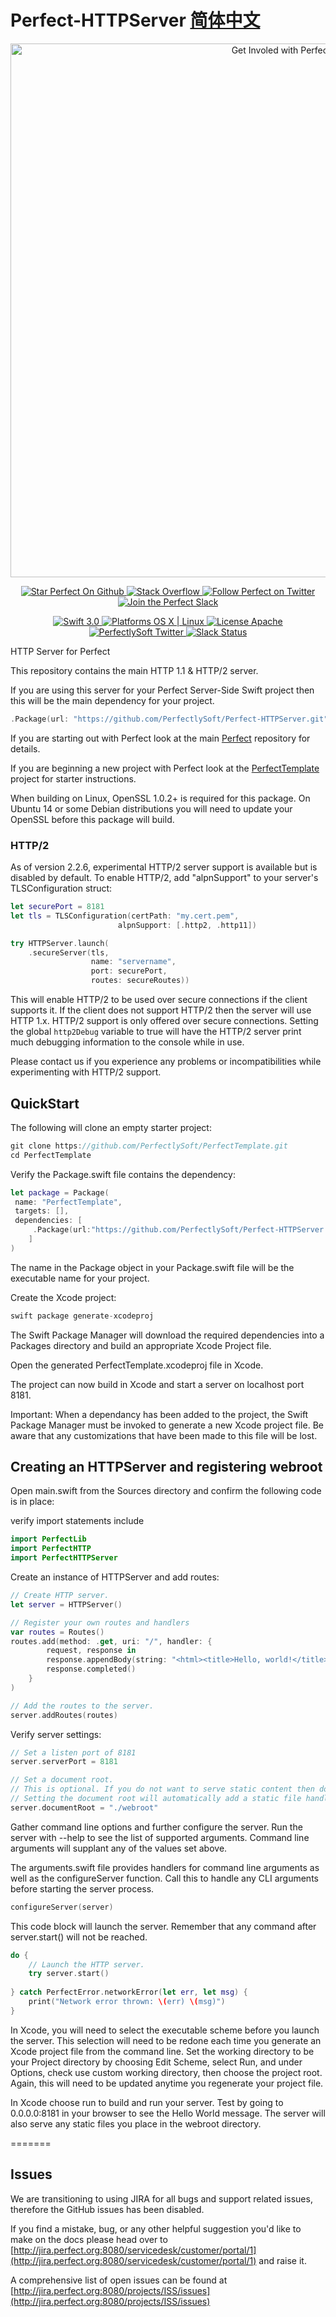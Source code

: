 # Perfect-HTTPServer [简体中文](README.zh_CN.MD)

<p align="center">
    <a href="http://perfect.org/get-involved.html" target="_blank">
        <img src="http://perfect.org/assets/github/perfect_github_2_0_0.jpg" alt="Get Involed with Perfect!" width="854" />
    </a>
</p>

<p align="center">
    <a href="https://github.com/PerfectlySoft/Perfect" target="_blank">
        <img src="http://www.perfect.org/github/Perfect_GH_button_1_Star.jpg" alt="Star Perfect On Github" />
    </a>  
    <a href="http://stackoverflow.com/questions/tagged/perfect" target="_blank">
        <img src="http://www.perfect.org/github/perfect_gh_button_2_SO.jpg" alt="Stack Overflow" />
    </a>  
    <a href="https://twitter.com/perfectlysoft" target="_blank">
        <img src="http://www.perfect.org/github/Perfect_GH_button_3_twit.jpg" alt="Follow Perfect on Twitter" />
    </a>  
    <a href="http://perfect.ly" target="_blank">
        <img src="http://www.perfect.org/github/Perfect_GH_button_4_slack.jpg" alt="Join the Perfect Slack" />
    </a>
</p>

<p align="center">
    <a href="https://developer.apple.com/swift/" target="_blank">
        <img src="https://img.shields.io/badge/Swift-3.0-orange.svg?style=flat" alt="Swift 3.0">
    </a>
    <a href="https://developer.apple.com/swift/" target="_blank">
        <img src="https://img.shields.io/badge/Platforms-OS%20X%20%7C%20Linux%20-lightgray.svg?style=flat" alt="Platforms OS X | Linux">
    </a>
    <a href="http://perfect.org/licensing.html" target="_blank">
        <img src="https://img.shields.io/badge/License-Apache-lightgrey.svg?style=flat" alt="License Apache">
    </a>
    <a href="http://twitter.com/PerfectlySoft" target="_blank">
        <img src="https://img.shields.io/badge/Twitter-@PerfectlySoft-blue.svg?style=flat" alt="PerfectlySoft Twitter">
    </a>
    <a href="http://perfect.ly" target="_blank">
        <img src="http://perfect.ly/badge.svg" alt="Slack Status">
    </a>
</p>

HTTP Server for Perfect

This repository contains the main HTTP 1.1 &amp; HTTP/2 server.

If you are using this server for your Perfect Server-Side Swift project then this will be the main dependency for your project.

```swift
.Package(url: "https://github.com/PerfectlySoft/Perfect-HTTPServer.git", majorVersion: 2)
```

If you are starting out with Perfect look at the main [Perfect](https://github.com/PerfectlySoft/Perfect) repository for details.

If you are beginning a new project with Perfect look at the [PerfectTemplate](https://github.com/PerfectlySoft/PerfectTemplate) project for starter instructions.

When building on Linux, OpenSSL 1.0.2+ is required for this package. On Ubuntu 14 or some Debian distributions you will need to update your OpenSSL before this package will build.

### HTTP/2

As of version 2.2.6, experimental HTTP/2 server support is available but is disabled by default. To enable HTTP/2, add "alpnSupport" to your server's TLSConfiguration struct:

```swift
let securePort = 8181
let tls = TLSConfiguration(certPath: "my.cert.pem", 
						alpnSupport: [.http2, .http11])

try HTTPServer.launch(
	.secureServer(tls,
	              name: "servername",
	              port: securePort,
	              routes: secureRoutes))
```

This will enable HTTP/2 to be used over secure connections if the client supports it. If the client does not support HTTP/2 then the server will use HTTP 1.x. HTTP/2 support is only offered over secure connections. Setting the global `http2Debug` variable to true will have the HTTP/2 server print much debugging information to the console while in use.

Please contact us if you experience any problems or incompatibilities while experimenting with HTTP/2 support.

## QuickStart

The following will clone an empty starter project:
```swift
git clone https://github.com/PerfectlySoft/PerfectTemplate.git
cd PerfectTemplate
```
Verify the Package.swift file contains the dependency:
```swift
let package = Package(
 name: "PerfectTemplate",
 targets: [],
 dependencies: [
     .Package(url:"https://github.com/PerfectlySoft/Perfect-HTTPServer.git", majorVersion: 2)
    ]
)
```

The name in the Package object in your Package.swift file will be the executable name for your project.

Create the Xcode project:
```swift
swift package generate-xcodeproj
```

The Swift Package Manager will download the required dependencies into a Packages directory and build an appropriate Xcode Project file.

Open the generated PerfectTemplate.xcodeproj file in Xcode.

The project can now build in Xcode and start a server on localhost port 8181.

Important: When a dependancy has been added to the project, the Swift Package Manager must be invoked to generate a new Xcode project file. Be aware that any customizations that have been made to this file will be lost.

## Creating an HTTPServer and registering webroot

Open main.swift from the Sources directory and confirm the following code is in place:

verify import statements include 
```swift
import PerfectLib
import PerfectHTTP
import PerfectHTTPServer
```
Create an instance of HTTPServer and add routes:
```swift
// Create HTTP server.
let server = HTTPServer()

// Register your own routes and handlers
var routes = Routes()
routes.add(method: .get, uri: "/", handler: {
		request, response in
		response.appendBody(string: "<html><title>Hello, world!</title><body>Hello, world!</body></html>")
		response.completed()
	}
)

// Add the routes to the server.
server.addRoutes(routes)
```

Verify server settings: 
```swift
// Set a listen port of 8181
server.serverPort = 8181

// Set a document root.
// This is optional. If you do not want to serve static content then do not set this.
// Setting the document root will automatically add a static file handler for the route /**
server.documentRoot = "./webroot"
```

Gather command line options and further configure the server.
Run the server with --help to see the list of supported arguments.
Command line arguments will supplant any of the values set above. 

The arguments.swift file provides handlers for command line arguments as well as the configureServer function. Call this to handle any CLI arguments before starting the server process.

```swift
configureServer(server)
```

This code block will launch the server. Remember that any command after server.start() will not be reached.

```swift
do {
	// Launch the HTTP server.
	try server.start()
    
} catch PerfectError.networkError(let err, let msg) {
	print("Network error thrown: \(err) \(msg)")
}
```

In Xcode, you will need to select the executable scheme before you launch the server. This selection will need to be redone each time you generate an Xcode project file from the command line. Set the working directory to be your Project directory by choosing Edit Scheme, select Run, and under Options, check use custom working directory, then choose the project root. Again, this will need to be updated anytime you regenerate your project file.

In Xcode choose run to build and run your server. Test by going to 0.0.0.0:8181 in your browser to see the Hello World message. The server will also serve any static files you place in the webroot directory.



=======
## Issues

We are transitioning to using JIRA for all bugs and support related issues, therefore the GitHub issues has been disabled.

If you find a mistake, bug, or any other helpful suggestion you'd like to make on the docs please head over to [http://jira.perfect.org:8080/servicedesk/customer/portal/1](http://jira.perfect.org:8080/servicedesk/customer/portal/1) and raise it.

A comprehensive list of open issues can be found at [http://jira.perfect.org:8080/projects/ISS/issues](http://jira.perfect.org:8080/projects/ISS/issues)

